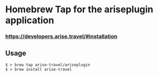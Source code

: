 # Homebrew Tap for the ariseplugin application
### https://developers.arise.travel/#installation

## Usage
```
$ > brew tap arise-travel/ariseplugin
$ > brew install arise-travel
```

